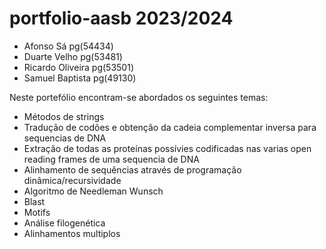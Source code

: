 # portfolio-aasb 2023/2024

- Afonso Sá pg(54434)
- Duarte Velho pg(53481)
- Ricardo Oliveira pg(53501)
- Samuel Baptista pg(49130)

Neste portefólio encontram-se abordados os seguintes temas:
- Métodos de strings
- Tradução de codões e obtenção da cadeia complementar inversa para sequencias de DNA
- Extração de todas as proteínas possívies codificadas nas varias open reading frames de uma sequencia de DNA
- Alinhamento de sequências através de programação dinâmica/recursividade
- Algoritmo de Needleman Wunsch
- Blast
- Motifs
- Análise filogenética
- Alinhamentos multiplos
